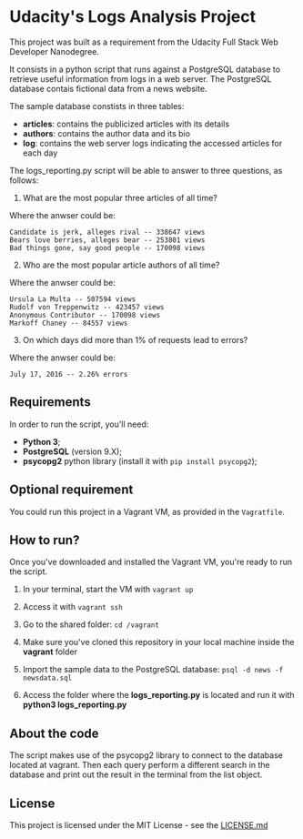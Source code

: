 # Udacity's Logs Analysis Project

This project was built as a requirement from the Udacity Full Stack Web
Developer Nanodegree.

It consists in a python script that runs against a PostgreSQL database to
retrieve useful information from logs in a web server. The PostgreSQL database contais fictional data from a news website.

The sample database constists in three tables:

* **articles**: contains the publicized articles with its details
* **authors**: contains the author data and its bio
* **log**: contains the web server logs indicating the accessed articles for each day

The logs_reporting.py script will be able to answer to three questions, as follows:

1. What are the most popular three articles of all time?

Where the anwser could be:
```
Candidate is jerk, alleges rival -- 338647 views
Bears love berries, alleges bear -- 253801 views
Bad things gone, say good people -- 170098 views
```

2. Who are the most popular article authors of all time?

Where the anwser could be:
```
Ursula La Multa -- 507594 views
Rudolf von Treppenwitz -- 423457 views
Anonymous Contributor -- 170098 views
Markoff Chaney -- 84557 views
```

3. On which days did more than 1% of requests lead to errors?

Where the anwser could be:
```
July 17, 2016 -- 2.26% errors
```

## Requirements

In order to run the script, you'll need:

* **Python 3**;
* **PostgreSQL** (version 9.X);
* **psycopg2** python library (install it with `pip install psycopg2`);

## Optional requirement

You could run this project in a Vagrant VM, as provided in the `Vagratfile`.

## How to run?

Once you've downloaded and installed the Vagrant VM, you're ready to run the script.

1. In your terminal, start the VM with `vagrant up`

2. Access it with `vagrant ssh`

3. Go to the shared folder: `cd /vagrant`

4. Make sure you've cloned this repository in your local machine inside the **vagrant** folder

5. Import the sample data to the PostgreSQL database: `psql -d news -f newsdata.sql`

6. Access the folder where the **logs_reporting.py** is located and run it with **python3 logs_reporting.py**

## About the code

The script makes use of the psycopg2 library to connect to the database located at vagrant. Then each query perform a different search in the database and print out the result in the terminal from the list object.

## License

This project is licensed under the MIT License - see the [LICENSE.md](https://github.com/wederribas/udacity-logs-analysis-project/blob/master/LICENSE)
